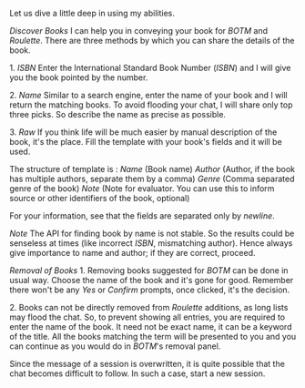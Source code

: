 Let us dive a little deep in using my abilities\.

*Discover Books*
 I can help you in conveying your book for _BOTM_ and _Roulette_\. There are three methods by which you can share the details of the book\.

 1\. _ISBN_
  Enter the International Standard Book Number \(_ISBN_\) and I will give you the book pointed by the number\.

 2\. _Name_
  Similar to a search engine, enter the name of your book and I will return the matching books\. To avoid flooding your chat, I will share only top three picks\. So describe the name as precise as possible\.

 3\. _Raw_
  If you think life will be much easier by manual description of the book, it's the place\. Fill the template with your book's fields and it will be used\.

  The structure of template is :
   _Name_ \(Book name\)
   _Author_ \(Author, if the book has multiple authors, separate them by a comma\)
   _Genre_ \(Comma separated genre of the book\)
   _Note_ \(Note for evaluator\. You can use this to inform source or other identifiers of the book, optional\)

  For your information, see that the fields are separated only by *newline*\.

 *Note*
  The API for finding book by name is not stable\.
  So the results could be senseless at times \(like incorrect _ISBN_, mismatching author\)\.
  Hence always give importance to name and author; if they are correct, proceed\.

*Removal of Books*
 1\. Removing books suggested for _BOTM_ can be done in usual way\. Choose the name of the book and it's gone for good\.
  Remember there won't be any _Yes_ or _Confirm_ prompts, once clicked, it's the decision\.

 2\. Books can not be directly removed from _Roulette_ additions, as long lists may flood the chat\. So, to prevent showing all entries, you are required to enter the name of the book\. It need not be exact name, it can be a keyword of the title\.
  All the books matching the term will be presented to you and you can continue as you would do in _BOTM_'s removal panel\.

Since the message of a session is overwritten, it is quite possible that the chat becomes difficult to follow\. In such a case, start a new session\.
